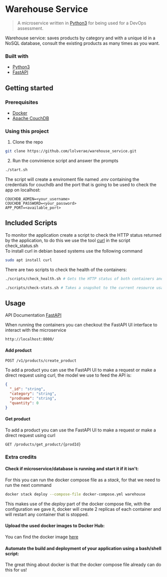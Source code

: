 Warehouse Service
==================

> A microservice written in [Python3](https://www.python.org/download/releases/3.0/) for being used for a DevOps assessment.

Warehouse service: saves products by category and with a unique id in a NoSQL database, consult the existing products as many times as you want.

### Built with

- [Python3](https://www.python.org/download/releases/3.0/)
- [FastAPI](https://fastapi.tiangolo.com/)

Getting started
---------------

### Prerequisites

- [Docker](https://www.docker.com/)
- [Apache CouchDB](http://couchdb.apache.org)

### Using this project
1. Clone the repo
  ```sh
  git clone https://github.com/lolverae/warehouse_service.git
  ```

2. Run the convinience script and answer the prompts
  ```sh
  ./start.sh
  ```
The script will create a enviroment file named *.env* containing the credentials for couchdb and the port that is going to be used to check the app on localhost:
  ``` 
  COUCHDB_ADMIN=<your_username>
  COUCHDB_PASSWORD=<your_password>
  APP_PORT=<available_port>
  ```
<!-- 3. Run the following docker compose command
  ```sh
  docker compose up
  ``` -->


Included Scripts
----------------

To monitor the application create a script to check the HTTP status returned by the application, to do this we use the tool [curl](https://curl.se/docs/manual.html) in the script check_status.sh  
To install curl in debian based systems use the following command

   ```sh
   sudo apt install curl
   ```
There are two scripts to check the health of the containers:
  ```sh
  ./scripts/check_health.sh # Gets the HTTP status of both containers and lets you know if there is a problem with them
  ```
  
  ```sh
  ./scripts/check-stats.sh # Takes a snapshot to the current resource usage statistics for the containers running
  ```
  

Usage
-----
API Documentation [FastAPI](https://fastapi.tiangolo.com/)

When running the containers you can checkout the FastAPI UI interface to interact with the microservice
```
http://localhost:8000/
```

#### Add product
```
POST /v1/products/create_product
```
To add a product you can use the FastAPI UI to make a request or make a direct request using curl, the model we use to feed the API is:

```json
{
  "_id": "string",
  "category": "string",
  "prodname": "string",
  "quantity": 0
}
```

#### Get product
To add a product you can use the FastAPI UI to make a request or make a direct request using curl
```
GET /products/get_product/{prodId}
```

### Extra credits

#### Check if microservice/database is running and start it if it isn't:
For this you can run the docker compose file as a *stack*, for that we need to run the next command
```sh
docker stack deploy --compose-file docker-compose.yml warehouse
```
This makes use of the *deploy* part of the docker compose file, with the configuration we gave it, docker will create 2 replicas of each container and will restart any container that is stopped.


#### Upload the used docker images to Docker Hub:
You can find the docker image [here](https://hub.docker.com/repository/docker/lolverae/warehouse_service)


#### Automate the build and deployment of your application using a bash/shell script:

The great thing about docker is that the docker compose file already can do this for us!

